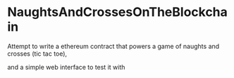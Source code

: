 # NaughtsAndCrossesOnTheBlockchain


Attempt to write a ethereum contract that powers a game of naughts and crosses (tic tac toe),

and a simple web interface to test it with
